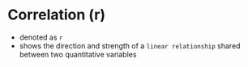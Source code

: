 # Correlation (r)

* denoted as `r`
* shows the direction and strength of a `linear relationship` shared between two quantitative variables